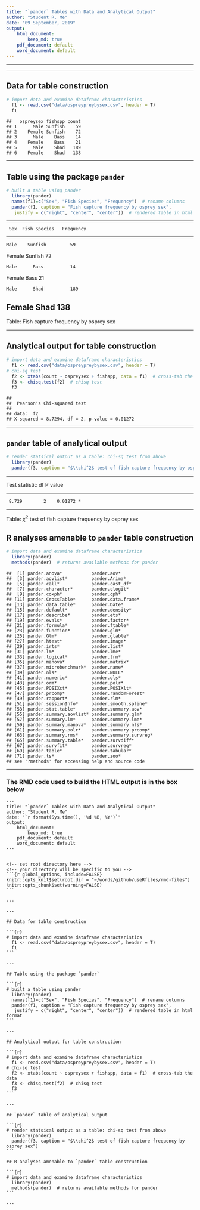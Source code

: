 ```yaml
---
title: "`pander` Tables with Data and Analytical Output"
author: "Student R. Me"
date: "09 September, 2019"
output: 
    html_document:
        keep_md: true
    pdf_document: default
    word_document: default
---
```



<!-- set root directory here --> 
<!-- your directory will be specific to you -->


---

---

## Data for table construction


```r
# import data and examine dataframe characteristics
  f1 <- read.csv("data/ospreypreybysex.csv", header = T)
  f1
```

```
##   ospreysex fishspp count
## 1      Male Sunfish    59
## 2    Female Sunfish    72
## 3      Male    Bass    14
## 4    Female    Bass    21
## 5      Male    Shad   189
## 6    Female    Shad   138
```

---

## Table using the package `pander`


```r
# built a table using pander
  library(pander)
  names(f1)=c("Sex", "Fish Species", "Frequency")  # rename columns
  pander(f1, caption = "Fish capture frequency by osprey sex", 
   justify = c("right", "center", "center"))  # rendered table in html format
```


-----------------------------------
     Sex  Fish Species   Frequency 
-------- -------------- -----------
    Male    Sunfish         59     

  Female    Sunfish         72     

    Male      Bass          14     

  Female      Bass          21     

    Male      Shad          189    

  Female      Shad          138    
-----------------------------------

Table: Fish capture frequency by osprey sex

---

## Analytical output for table construction


```r
# import data and examine dataframe characteristics
  f1 <- read.csv("data/ospreypreybysex.csv", header = T)
# chi-sq test
  f2 <- xtabs(count ~ ospreysex + fishspp, data = f1)  # cross-tab the data
  f3 <- chisq.test(f2)  # chisq test
  f3
```

```
## 
## 	Pearson's Chi-squared test
## 
## data:  f2
## X-squared = 8.7294, df = 2, p-value = 0.01272
```

---

## `pander` table of analytical output


```r
# render statsical output as a table: chi-sq test from above
  library(pander)
  pander(f3, caption = "$\\chi^2$ test of fish capture frequency by osprey sex")
```


---------------------------------
 Test statistic   df    P value  
---------------- ---- -----------
     8.729        2    0.01272 * 
---------------------------------

Table: $\chi^2$ test of fish capture frequency by osprey sex

## R analyses amenable to `pander` table construction


```r
# import data and examine dataframe characteristics
  library(pander)
  methods(pander)  # returns available methods for pander
```

```
##  [1] pander.anova*           pander.aov*            
##  [3] pander.aovlist*         pander.Arima*          
##  [5] pander.call*            pander.cast_df*        
##  [7] pander.character*       pander.clogit*         
##  [9] pander.coxph*           pander.cph*            
## [11] pander.CrossTable*      pander.data.frame*     
## [13] pander.data.table*      pander.Date*           
## [15] pander.default*         pander.density*        
## [17] pander.describe*        pander.ets*            
## [19] pander.evals*           pander.factor*         
## [21] pander.formula*         pander.ftable*         
## [23] pander.function*        pander.glm*            
## [25] pander.Glm*             pander.gtable*         
## [27] pander.htest*           pander.image*          
## [29] pander.irts*            pander.list*           
## [31] pander.lm*              pander.lme*            
## [33] pander.logical*         pander.lrm*            
## [35] pander.manova*          pander.matrix*         
## [37] pander.microbenchmark*  pander.name*           
## [39] pander.nls*             pander.NULL*           
## [41] pander.numeric*         pander.ols*            
## [43] pander.orm*             pander.polr*           
## [45] pander.POSIXct*         pander.POSIXlt*        
## [47] pander.prcomp*          pander.randomForest*   
## [49] pander.rapport*         pander.rlm*            
## [51] pander.sessionInfo*     pander.smooth.spline*  
## [53] pander.stat.table*      pander.summary.aov*    
## [55] pander.summary.aovlist* pander.summary.glm*    
## [57] pander.summary.lm*      pander.summary.lme*    
## [59] pander.summary.manova*  pander.summary.nls*    
## [61] pander.summary.polr*    pander.summary.prcomp* 
## [63] pander.summary.rms*     pander.summary.survreg*
## [65] pander.summary.table*   pander.survdiff*       
## [67] pander.survfit*         pander.survreg*        
## [69] pander.table*           pander.tabular*        
## [71] pander.ts*              pander.zoo*            
## see '?methods' for accessing help and source code
```

---

### The RMD code used to build the HTML output is in the box below

    ---
    title: "`pander` Tables with Data and Analytical Output"
    author: "Student R. Me"
    date: "`r format(Sys.time(), '%d %B, %Y')`"
    output: 
        html_document:
            keep_md: true
        pdf_document: default
        word_document: default
    ---
    
    
    <!-- set root directory here --> 
    <!-- your directory will be specific to you -->
    ```{r global_options, include=FALSE}
    knitr::opts_knit$set(root.dir = "~/words/github/useRfiles/rmd-files")
    knitr::opts_chunk$set(warning=FALSE)
    ```
    
    ---
    
    ---
    
    ## Data for table construction
    
    ```{r}
    # import data and examine dataframe characteristics
      f1 <- read.csv("data/ospreypreybysex.csv", header = T)
      f1
    ```
    
    ---
    
    ## Table using the package `pander`
    
    ```{r}
    # built a table using pander
      library(pander)
      names(f1)=c("Sex", "Fish Species", "Frequency")  # rename columns
      pander(f1, caption = "Fish capture frequency by osprey sex", 
       justify = c("right", "center", "center"))  # rendered table in html format
    ```
    
    ---
    
    ## Analytical output for table construction
    
    ```{r}
    # import data and examine dataframe characteristics
      f1 <- read.csv("data/ospreypreybysex.csv", header = T)
    # chi-sq test
      f2 <- xtabs(count ~ ospreysex + fishspp, data = f1)  # cross-tab the data
      f3 <- chisq.test(f2)  # chisq test
      f3
    ```
    
    ---
    
    ## `pander` table of analytical output
    
    ```{r}
    # render statsical output as a table: chi-sq test from above
      library(pander)
      pander(f3, caption = "$\\chi^2$ test of fish capture frequency by osprey sex")
    ```
    
    ## R analyses amenable to `pander` table construction

    ```{r}
    # import data and examine dataframe characteristics
      library(pander)
      methods(pander)  # returns available methods for pander
    ```

    ---




